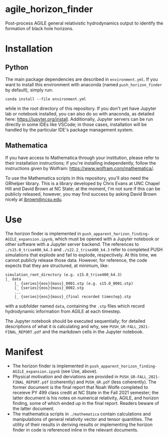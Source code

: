 # agile_horizon_finder
Post-process AGILE general relativistic hydrodynamics output to identify the formation of black hole horizons.

# Installation

## Python
The main package dependencies are described in `environment.yml`. If you want to install this environment with anaconda (named `push_horizon_finder` by default), simply run:
```
conda install --file environment.yml
```
while in the root directory of this repository. If you don't yet have Jupyter lab or notebook installed, you can also do so with anaconda, as detailed here: https://jupyter.org/install. Additionally, Jupyter servers can be run directly in some IDEs like VSCode; in those cases, installation will be handled by the particular IDE's package management system. 

## Mathematica
If you have access to Mathematica through your institution, please refer to their installation instructions; if you're installing independently, follow the instructions given by Wolfram: https://www.wolfram.com/mathematica/.

To use the Mathematica scripts in this repository, you'll also need the GRhelper library. This is a library developed by Chris Evans at UNC Chapel Hill and David Brown at NC State; at the moment, I'm not sure if this can be publicly released, however, you may find success by asking David Brown nicely at jbrown@ncsu.edu.

# Use
The horizon finder is implemented in `push_apparent_horizon_finding-AGILE_expansion.ipynb`, which must be opened with a Jupyter notebook or other software with a Jupyter server backend. The references to `./s15.0_trise400_k4.3` and `./s22.2_trise400_k4.3` refer to completed PUSH simulations that explode and fail to explode, respectively. At this time, we cannot publicly release those data. However, for reference, the code expects that they are structured, at minimum, like:
```
simulation_root_directory (e.g. s15.0_trise400_k4.3)
|_ data
    |_ {series}{eos}{mass}_0001.stp (e.g. s15.0_0001.stp)
    |_ {series}{eos}{mass}_0002.stp
    ...
    |_ {series}{eos}{mass}_{final recorded timestep}.stp
```
with a subfolder named `data`, containing the `.stp` files which record hydrodynamic information from AGILE at each timestep.

The Jupyter notebook should be executed sequentially; for detailed descriptions of what it is calculating and why, see `PUSH_GR-FALL_2021-FINAL_REPORT.pdf` and the markdown cells in the Jupyter notebook. 

# Manifest
- The horizon finder is implemented in `push_apparent_horizon_finding-AGILE_expansion.ipynb` (see Use, above).
- Physical motivation and derviations are provided in `PUSH_GR-FALL_2021-FINAL_REPORT.pdf` (coherently) and `PUSH_GR.pdf` (less coherently). The former document is the final report that Noah Wolfe completed to receieve PY 499 class credit at NC State in the Fall 2021 semester; the latter document is his notes on numerical relativity, AGILE, and horizon finding, some of which ended up in the final report. Readers beware of the latter document.
- The mathematica scripts in `./mathematica` contain calculations and manipulations of general relativity vector and tensor quantities. The utility of their results in deriving results or implementing the horizon finder in code is referenced inline in the relevant documents.

